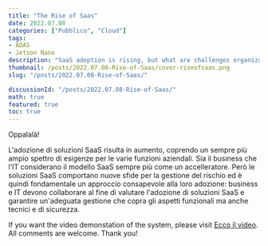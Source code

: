 ```yaml
---
title: "The Rise of Saas"
date: 2022.07.08
categories: ["Pubblico", "Cloud"]
tags:
- ADAS
- Jetson Nano
description: "SaaS adoption is rising, but what are challenges organizations need to consider?"
thumbnail: /posts/2022.07.08-Rise-of-Saas/cover-riseofsaas.png
slug: "/posts/2022.07.08-Rise-of-Saas/"

discussionId: "/posts/2022.07.08-Rise-of-Saas/"
math: true
featured: true
toc: true
---
```


Oppalalà!


L'adozione di soluzioni SaaS risulta in aumento, coprendo un sempre più ampio spettro di esigenze per le varie funzioni aziendali. Sia il business che l'IT considerano il modello SaaS sempre più come un accelleratore. Però le soluzioni SaaS comportano nuove sfide per la gestione del rischio ed è quindi fondamentale un approccio consapevole alla loro adozione: business e IT devono collaborare al fine di valutare l'adozione di soluzioni SaaS e garantire un'adeguata gestione che copra gli aspetti funzionali ma anche tecnici e di sicurezza.

If you want the video demonstation of the system, please visit [Ecco il video](https://owncloud.imolinfo.it/index.php/login?redirect_url=/index.php/f/1330928). All comments are welcome. Thank you!

